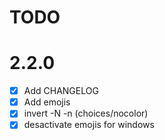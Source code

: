 # TODO

# 2.2.0

- [x] Add CHANGELOG
- [x] Add emojis
- [x] invert -N -n (choices/nocolor)
- [x] desactivate emojis for windows